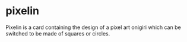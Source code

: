 # pixelin
Pixelin is a card containing the design of a pixel art onigiri which can be switched to be made of squares or circles.
